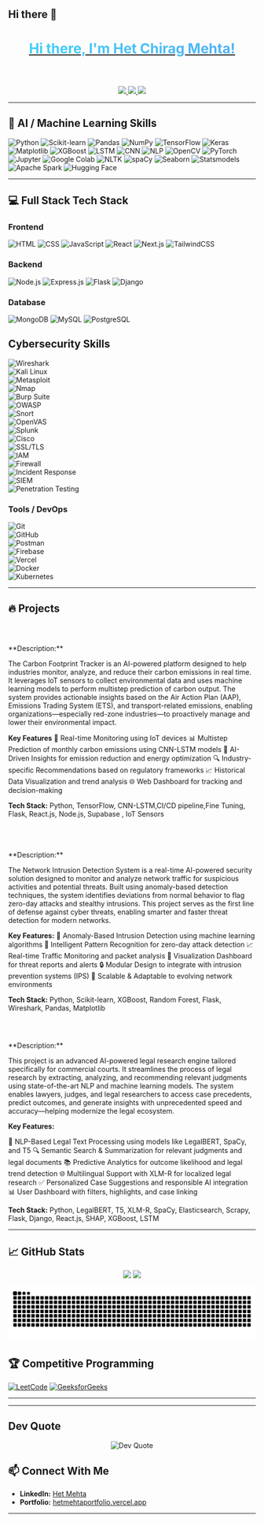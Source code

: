 ## Hi there 👋

<h1 align="center">
  <a href="https://github.com/mehtahet619">
    <span style="background: linear-gradient(270deg, #ff6ec4, #7873f5, #3fd0f7); background-size: 600% 600%; -webkit-background-clip: text; -webkit-text-fill-color: transparent; animation: gradientBG 12s ease infinite;">
      Hi there, I'm Het Chirag Mehta!
    </span>
  </a>
</h1>

<h3 align="center" style="animation: fadeIn 2s ease forwards; opacity: 0;">
<!-- Typewriter Intro -->
<p align="center">
  <img src="https://readme-typing-svg.demolab.com?font=Fira+Code&size=28&pause=1000&color=70A4FC&center=true&width=600&lines=Hi+there,+I'm+Het+Chirag+Mehta!;AI/ML+Developer+|+Full+Stack+Enthusiast+|+Ethical+Hacking+Enthusiast" alt="Typing SVG"/>
</p>
</h3>

<p align="center">
  <a href="https://www.linkedin.com/in/het-mehta-5b9a47236" target="_blank" style="animation: pulse 2s infinite;">
    <img src="https://img.shields.io/badge/-LinkedIn-0A66C2?style=for-the-badge&logo=linkedin&logoColor=white"/>
  </a>
  <a href="https://hetmehta.vercel.app/" target="_blank" style="animation: pulse 2s infinite;">
    <img src="https://img.shields.io/badge/-Portfolio-000000?style=for-the-badge&logo=vercel&logoColor=white"/>
  </a>
  <a href="https://mehtahet619.github.io" target="_blank" style="animation: pulse 2s infinite;">
    <img src="https://img.shields.io/badge/-GitHub_Resume-24292e?style=for-the-badge&logo=github&logoColor=white" />
  </a>
</p>

---

## 🧠 AI / Machine Learning Skills

![Python](https://img.shields.io/badge/-Python-3776AB?logo=python&logoColor=white&style=flat)
![Scikit-learn](https://img.shields.io/badge/-Scikit--learn-F7931E?logo=scikit-learn&logoColor=white&style=flat)
![Pandas](https://img.shields.io/badge/-Pandas-150458?logo=pandas&logoColor=white&style=flat)
![NumPy](https://img.shields.io/badge/-NumPy-013243?logo=numpy&logoColor=white&style=flat)
![TensorFlow](https://img.shields.io/badge/-TensorFlow-FF6F00?logo=tensorflow&logoColor=white&style=flat)
![Keras](https://img.shields.io/badge/-Keras-D00000?logo=keras&logoColor=white&style=flat)
![Matplotlib](https://img.shields.io/badge/-Matplotlib-11557C?style=flat&logo=matplotlib&logoColor=white)
![XGBoost](https://img.shields.io/badge/-XGBoost-FF6600?style=flat)
![LSTM](https://img.shields.io/badge/-LSTM-4B8BBE?style=flat)
![CNN](https://img.shields.io/badge/-CNN-003366?style=flat)
![NLP](https://img.shields.io/badge/-NLP-8E44AD?style=flat)
![OpenCV](https://img.shields.io/badge/-OpenCV-5C3EE8?logo=opencv&logoColor=white&style=flat)
![PyTorch](https://img.shields.io/badge/-PyTorch-EE4C2C?logo=pytorch&logoColor=white&style=flat)
![Jupyter](https://img.shields.io/badge/-Jupyter-F37626?logo=jupyter&logoColor=white&style=flat)
![Google Colab](https://img.shields.io/badge/-Google_Colab-F9AB00?logo=googlecolab&logoColor=white&style=flat)
![NLTK](https://img.shields.io/badge/-NLTK-4B8BBE?style=flat)
![spaCy](https://img.shields.io/badge/-spaCy-09A3AC?style=flat)
![Seaborn](https://img.shields.io/badge/-Seaborn-4C72B0?style=flat)
![Statsmodels](https://img.shields.io/badge/-Statsmodels-29A7E1?style=flat)
![Apache Spark](https://img.shields.io/badge/-Apache_Spark-E25A1C?logo=apache-spark&logoColor=white&style=flat)
![Hugging Face](https://img.shields.io/badge/-HuggingFace-FF6C37?logo=huggingface&logoColor=white&style=flat)

---

## 💻 Full Stack Tech Stack

### Frontend
![HTML](https://img.shields.io/badge/-HTML5-E34F26?logo=html5&logoColor=white)
![CSS](https://img.shields.io/badge/-CSS3-1572B6?logo=css3&logoColor=white)
![JavaScript](https://img.shields.io/badge/-JavaScript-F7DF1E?logo=javascript&logoColor=black)
![React](https://img.shields.io/badge/-React-61DAFB?logo=react&logoColor=black)
![Next.js](https://img.shields.io/badge/-Next.js-000000?logo=next.js&logoColor=white)
![TailwindCSS](https://img.shields.io/badge/-TailwindCSS-38B2AC?logo=tailwind-css&logoColor=white)

### Backend
![Node.js](https://img.shields.io/badge/-Node.js-339933?logo=node.js&logoColor=white)
![Express.js](https://img.shields.io/badge/-Express.js-000000?logo=express&logoColor=white)
![Flask](https://img.shields.io/badge/-Flask-000000?logo=flask&logoColor=white)
![Django](https://img.shields.io/badge/-Django-092E20?logo=django&logoColor=white)

### Database
![MongoDB](https://img.shields.io/badge/-MongoDB-47A248?logo=mongodb&logoColor=white)
![MySQL](https://img.shields.io/badge/-MySQL-4479A1?logo=mysql&logoColor=white)
![PostgreSQL](https://img.shields.io/badge/-PostgreSQL-336791?logo=postgresql&logoColor=white)  


## Cybersecurity Skills
![Wireshark](https://img.shields.io/badge/-Wireshark-0078D7?logo=wireshark&logoColor=white&style=flat)  
![Kali Linux](https://img.shields.io/badge/-Kali_Linux-557C94?logo=kalilinux&logoColor=white&style=flat)  
![Metasploit](https://img.shields.io/badge/-Metasploit-4A154B?logo=metasploit&logoColor=white&style=flat)  
![Nmap](https://img.shields.io/badge/-Nmap-FF6611?logo=nmap&logoColor=white&style=flat)  
![Burp Suite](https://img.shields.io/badge/-Burp_Suite-FF5722?logo=burpsuite&logoColor=white&style=flat)  
![OWASP](https://img.shields.io/badge/-OWASP-3D9970?logo=owasp&logoColor=white&style=flat)  
![Snort](https://img.shields.io/badge/-Snort-DC2F02?logo=snort&logoColor=white&style=flat)  
![OpenVAS](https://img.shields.io/badge/-OpenVAS-008000?logo=openvas&logoColor=white&style=flat)  
![Splunk](https://img.shields.io/badge/-Splunk-2E2E2E?logo=splunk&logoColor=white&style=flat)  
![Cisco](https://img.shields.io/badge/-Cisco-1BA0E2?logo=cisco&logoColor=white&style=flat)  
![SSL/TLS](https://img.shields.io/badge/-SSL--TLS-0052CC?style=flat)  
![IAM](https://img.shields.io/badge/-IAM-ff9900?style=flat)  
![Firewall](https://img.shields.io/badge/-Firewall-FF4500?style=flat)  
![Incident Response](https://img.shields.io/badge/-Incident_Response-007ACC?style=flat)  
![SIEM](https://img.shields.io/badge/-SIEM-00A1F1?style=flat)  
![Penetration Testing](https://img.shields.io/badge/-Penetration_Testing-FF6F61?style=flat)  


### Tools / DevOps
![Git](https://img.shields.io/badge/-Git-F05032?logo=git&logoColor=white)  
![GitHub](https://img.shields.io/badge/-GitHub-181717?logo=github&logoColor=white)  
![Postman](https://img.shields.io/badge/-Postman-FF6C37?logo=postman&logoColor=white)  
![Firebase](https://img.shields.io/badge/-Firebase-FFCA28?logo=firebase&logoColor=black)  
![Vercel](https://img.shields.io/badge/-Vercel-000000?logo=vercel&logoColor=white)  
![Docker](https://img.shields.io/badge/-Docker-2496ED?logo=docker&logoColor=white)  
![Kubernetes](https://img.shields.io/badge/-Kubernetes-326CE5?logo=kubernetes&logoColor=white)  



---

## 🔥 Projects

<h3 style="animation: slideIn 2s ease forwards; opacity: 0;">♻️ Carbon Footprint Tracker</h3>
**Description:**

The Carbon Footprint Tracker is an AI-powered platform designed to help industries monitor, analyze, and reduce their carbon emissions in real time. It leverages IoT sensors to collect environmental data and uses machine learning models to perform multistep prediction of carbon output. The system provides actionable insights based on the Air Action Plan (AAP), Emissions Trading System (ETS), and transport-related emissions, enabling organizations—especially red-zone industries—to proactively manage and lower their environmental impact.

**Key Features**
📡 Real-time Monitoring using IoT devices
📊 Multistep Prediction of monthly carbon emissions using CNN-LSTM models
🧠 AI-Driven Insights for emission reduction and energy optimization
🔍 Industry-specific Recommendations based on regulatory frameworks
📈 Historical Data Visualization and trend analysis
🌐 Web Dashboard for tracking and decision-making

**Tech Stack:** Python, TensorFlow, CNN-LSTM,CI/CD pipeline,Fine Tuning, Flask, React.js, Node.js, Supabase , IoT Sensors

<h3 style="animation: slideIn 2.5s ease forwards; opacity: 0;">🛡️ NIDS</h3>
**Description:**

The Network Intrusion Detection System is a real-time AI-powered security solution designed to monitor and analyze network traffic for suspicious activities and potential threats. Built using anomaly-based detection techniques, the system identifies deviations from normal behavior to flag zero-day attacks and stealthy intrusions. This project serves as the first line of defense against cyber threats, enabling smarter and faster threat detection for modern networks.

**Key Features:**
🚨 Anomaly-Based Intrusion Detection using machine learning algorithms
🧠 Intelligent Pattern Recognition for zero-day attack detection
📈 Real-time Traffic Monitoring and packet analysis
🧩 Visualization Dashboard for threat reports and alerts
🔒 Modular Design to integrate with intrusion prevention systems (IPS)
🔁 Scalable & Adaptable to evolving network environments

**Tech Stack:** Python, Scikit-learn, XGBoost, Random Forest, Flask, Wireshark, Pandas, Matplotlib

<h3 style="animation: slideIn 3s ease forwards; opacity: 0;">⚖️ AI-Driven Research Engine</h3>
**Description:**

This project is an advanced AI-powered legal research engine tailored specifically for commercial courts. It streamlines the process of legal research by extracting, analyzing, and recommending relevant judgments using state-of-the-art NLP and machine learning models. The system enables lawyers, judges, and legal researchers to access case precedents, predict outcomes, and generate insights with unprecedented speed and accuracy—helping modernize the legal ecosystem.

**Key Features:**

🧠 NLP-Based Legal Text Processing using models like LegalBERT, SpaCy, and T5
🔍 Semantic Search & Summarization for relevant judgments and legal documents
📚 Predictive Analytics for outcome likelihood and legal trend detection
🌐 Multilingual Support with XLM-R for localized legal research
✅ Personalized Case Suggestions and responsible AI integration
📊 User Dashboard with filters, highlights, and case linking

**Tech Stack:** Python, LegalBERT, T5, XLM-R, SpaCy, Elasticsearch, Scrapy, Flask, Django, React.js, SHAP, XGBoost, LSTM


---

## 📈 GitHub Stats

<p align="center">
  <!-- GitHub Stats -->
  <img src="https://github-readme-stats.vercel.app/api?username=mehtahet619&show_icons=true&theme=tokyonight" height="180"/>
  <img src="https://github-readme-stats.vercel.app/api/top-langs/?username=mehtahet619&layout=compact&theme=tokyonight" height="180"/>
</p>

<!-- Snake animation around GitHub stats -->
<p align="center">
  <picture>
    <source media="(prefers-color-scheme: dark)" srcset="https://raw.githubusercontent.com/UmangDalvadi/UmangDalvadi/output/github-snake-dark.svg" />
    <source media="(prefers-color-scheme: light)" srcset="https://raw.githubusercontent.com/UmangDalvadi/UmangDalvadi/output/github-snake.svg" />
    <img alt="github-snake" src="https://raw.githubusercontent.com/UmangDalvadi/UmangDalvadi/output/github-snake.svg" width="650"/>
  </picture>
</p>

## 🏆 Competitive Programming

[![LeetCode](https://img.shields.io/badge/LeetCode-FFA116?style=for-the-badge&logo=leetcode&logoColor=black)](https://leetcode.com/mehtahet619)
[![GeeksforGeeks](https://img.shields.io/badge/GeeksforGeeks-0F9D58?style=for-the-badge&logo=geeksforgeeks&logoColor=white)](https://auth.geeksforgeeks.org/user/mehtahet619)


---

---

## Dev Quote

<p align="center">
  <img src="https://quotes-github-readme.vercel.app/api?type=horizontal&theme=tokyonight" alt="Dev Quote" />
</p>




## 📫 Connect With Me

- **LinkedIn:** [Het Mehta](https://www.linkedin.com/in/het-mehta-5b9a47236)  
- **Portfolio:** [hetmehtaportfolio.vercel.app](https://hetmehtaportfolio.vercel.app)

---
